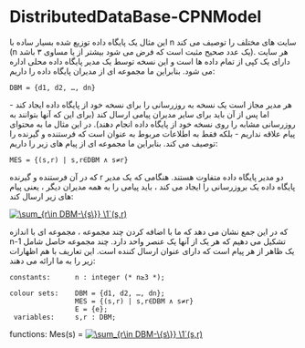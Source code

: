 # DistributedDataBase-CPNModel

اين مثال يک پايگاه داده توزيع شده بسيار
ساده با n سايت های مختلف را توصيف می کند (n
يک عدد صحيح مثبت است که فرض می شود بيشتر از
يا مساوی ٣ باشد). هر سايت دارای يک کپی از
تمام داده ها است و اين نسخه توسط يک مدير
پايگاه داده محلی اداره می شود. بنابراين ما
مجموعه ای از مديران پايگاه داده را داريم:

```
DBM = {d1, d2, …, dn}
```
هر مدير مجاز است يک نسخه به روزرسانی را
برای نسخه خود از پايگاه داده ايجاد کند -
اما پس از آن بايد برای ساير مديران پيامی
ارسال کند (برای اين که آنها بتوانند به
روزرسانی مشابه را روی نسخه خود از پايگاه
داده انجام دهند). در اين مثال ما به محتوای
پيام علاقه نداريم - بلکه فقط به اطلاعات مربوط
به عنوان است که فرستنده و گيرنده را توصيف
می کند. بنابراين ما مجموعه ای از پيام های
زير را داريم:
```
MES = {(s,r) | s,r∈DBM ∧ s≠r}
```
که در آن فرستنده و گيرنده r دو مدير پايگاه
داده متفاوت هستند. هنگامی که يک مدير پايگاه
داده يک بروزرسانی را ايجاد می کند ، بايد
پيامی را به همه مديران ديگر ، يعنی پيام های
زير ارسال کند:

<a href="https://www.codecogs.com/eqnedit.php?latex=\sum_{r\in&space;DBM-\{s\}}&space;\1`(s,r)" target="_blank"><img src="https://latex.codecogs.com/gif.latex?\sum_{r\in&space;DBM-\{s\}}&space;\1`(s,r)" title="\sum_{r\in DBM-\{s\}} \1`(s,r)" /></a>

که در این جمع نشان می دهد که ما با اضافه
کردن چند مجموعه ، مجموعه ای با اندازه 
n-1
تشکيل می دهيم 
که هر يک از
آنها يک عنصر واحد دارد. چند مجموعه حاصل
شامل يک ظاهر از هر پيام است که دارای عنوان
ارسال کننده است.
اين تعاريف با هم اظهارات زير را به ما ارائه
می دهند:

```
constants:      n : integer (* n≥3 *);

colour sets:    DBM = {d1, d2, …, dn};
                MES = {(s,r) | s,r∈DBM ∧ s≠r}
                E = {e};
 variables:     s,r : DBM;
 ```
functions:      Mes(s) = <a href="https://www.codecogs.com/eqnedit.php?latex=\sum_{r\in&space;DBM-\{s\}}&space;\1`(s,r)" target="_blank"><img src="https://latex.codecogs.com/gif.latex?\sum_{r\in&space;DBM-\{s\}}&space;\1`(s,r)" title="\sum_{r\in DBM-\{s\}} \1`(s,r)" /></a>

